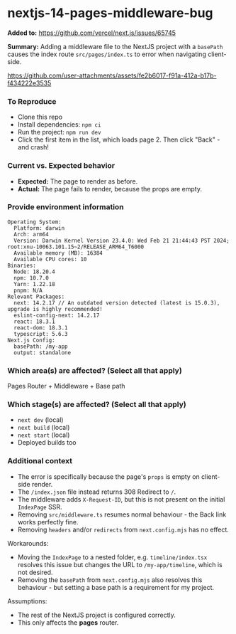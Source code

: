# nextjs-14-pages-middleware-bug

**Added to:** <https://github.com/vercel/next.js/issues/65745>

**Summary:** Adding a middleware file to the NextJS project with a `basePath` causes the index route
`src/pages/index.ts` to error when navigating client-side.

https://github.com/user-attachments/assets/fe2b6017-f91a-412a-b17b-f434222e3535

### To Reproduce

- Clone this repo
- Install dependencies: `npm ci`
- Run the project: `npm run dev`
- Click the first item in the list, which loads page 2. Then click "Back" - and crash!

### Current vs. Expected behavior

- **Expected:** The page to render as before.
- **Actual:** The page fails to render, because the props are empty.

### Provide environment information

```
Operating System:
  Platform: darwin
  Arch: arm64
  Version: Darwin Kernel Version 23.4.0: Wed Feb 21 21:44:43 PST 2024; root:xnu-10063.101.15~2/RELEASE_ARM64_T6000
  Available memory (MB): 16384
  Available CPU cores: 10
Binaries:
  Node: 18.20.4
  npm: 10.7.0
  Yarn: 1.22.18
  pnpm: N/A
Relevant Packages:
  next: 14.2.17 // An outdated version detected (latest is 15.0.3), upgrade is highly recommended!
  eslint-config-next: 14.2.17
  react: 18.3.1
  react-dom: 18.3.1
  typescript: 5.6.3
Next.js Config:
  basePath: /my-app
  output: standalone
```

### Which area(s) are affected? (Select all that apply)

Pages Router + Middleware + Base path

### Which stage(s) are affected? (Select all that apply)

- `next dev` (local)
- `next build` (local)
- `next start` (local)
- Deployed builds too

### Additional context

- The error is specifically because the page's `props` is empty on client-side render.
- The `/index.json` file instead returns 308 Redirect to `/`.
- The middleware adds `X-Request-ID`, but this is not present on the initial `IndexPage` SSR.
- Removing `src/middleware.ts` resumes normal behaviour - the Back link works perfectly fine.
- Removing `headers` and/or `redirects` from `next.config.mjs` has no effect.

Workarounds:

- Moving the `IndexPage` to a nested folder, e.g. `timeline/index.tsx` resolves this issue but changes the URL to
  `/my-app/timeline`, which is not desired.
- Removing the `basePath` from `next.config.mjs` also resolves this behaviour - but setting a base path is a requirement
  for my project.

Assumptions:

- The rest of the NextJS project is configured correctly.
- This only affects the **pages** router.
